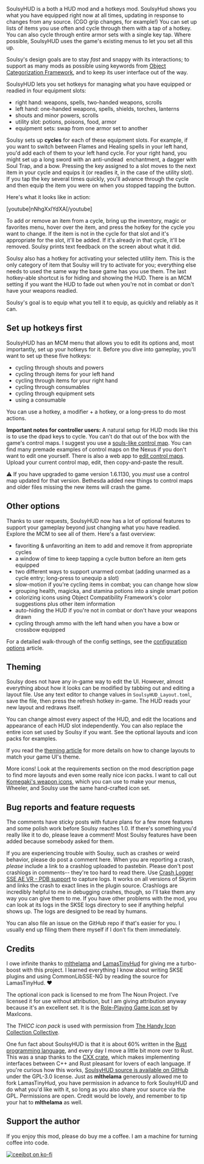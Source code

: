 SoulsyHUD is a both a HUD mod and a hotkeys mod. SoulsyHud shows you what you have equipped right now at all times, updating in response to changes from any source. (CGO grip changes, for example!) You can set up lists of items you use often and cycle through them with a tap of a hotkey. You can also cycle through entire armor sets with a single key tap. Where possible, SoulsyHUD uses the game's existing menus to let you set all this up.

Soulsy's design goals are to stay *fast* and snappy with its interactions; to support as many mods as possible using keywords from [Object Categorization Framework](https://www.nexusmods.com/skyrimspecialedition/mods/81469), and to keep its user interface out of the way.

SoulsyHUD lets you set hotkeys for managing what you have equipped or readied in four equipment slots:

- right hand: weapons, spells, two-handed weapons, scrolls
- left hand: one-handed weapons, spells, shields, torches, lanterns
- shouts and minor powers, scrolls
- utility slot: potions, poisons, food, armor
- equipment sets: swap from one armor set to another

Soulsy sets up __cycles__ for each of these equipment slots. For example, if you want to switch between Flames and Healing spells in your left hand, you'd add each of them to your left hand cycle. For your right hand, you might set up a long sword with an anti-undead  enchantment, a dagger with Soul Trap, and a bow. Pressing the key assigned to a slot moves to the next item in your cycle and equips it (or readies it, in the case of the utility slot). If you tap the key several times quickly, you'll advance through the cycle and then equip the item you were on when you stopped tapping the button.

Here's what it looks like in action:

[youtube]nNhgXxlYdXA[/youtube]

To add or remove an item from a cycle, bring up the inventory, magic or favorites menu, hover over the item, and press the hotkey for the cycle you want to change. If the item is not in the cycle for that slot and it's appropriate for the slot, it'll be added. If it's already in that cycle, it'll be removed. Soulsy prints text feedback on the screen about what it did.

Soulsy also has a hotkey for activating your selected utility item. This is the only category of item that Soulsy will try to activate for you; everything else needs to used the same way the base game has you use them. The last hotkey-able shortcut is for hiding and showing the HUD. There is an MCM setting if you want the HUD to fade out when you're not in combat or don't have your weapons readied.

Soulsy's goal is to equip what you tell it to equip, as quickly and reliably as it can.

## Set up hotkeys first

SoulsyHUD has an MCM menu that allows you to edit its options and, most importantly, set up your hotkeys for it. Before you dive into gameplay, you'll want to set up these five hotkeys:

- cycling through shouts and powers
- cycling through items for your left hand
- cycling through items for your right hand
- cycling through consumables
- cycling through equipment sets
- using a consumable

You can use a hotkey, a modifier + a hotkey, or a long-press to do most actions.

__Important notes for controller users:__ A natural setup for HUD mods like this is to use the dpad keys to cycle. You can't do that out of the box with the game's control maps. I suggest you use a [souls-like control map](https://www.nexusmods.com/skyrimspecialedition/mods/44160). You can find many premade examples of control maps on the Nexus if you don't want to edit one yourself. There is also a web app to [edit control maps](https://hawk.bar/SkyrimControlMapper/). Upload your current control map, edit, then copy-and-paste the result.

⚠️ If you have upgraded to game version 1.6.1130, you *must* use a control map updated for that version. Bethesda added new things to control maps and older files missing the new items will crash the game.

## Other options

Thanks to user requests, SoulsyHUD now has a lot of optional features to support your gameplay beyond just changing what you have readied. Explore the MCM to see all of them. Here's a fast overview:

- favoriting & unfavoriting an item to add and remove it from appropriate cycles
- a window of time to keep tapping a cycle button before an item gets equipped
- two different ways to support unarmed combat (adding unarmed as a cycle entry; long-press to unequip a slot)
- slow-motion if you're cycling items in combat; you can change how slow
- grouping health, magicka, and stamina potions into a single smart potion
- colorizing icons using Object Compatibility Framework's color suggestions plus other item information
- auto-hiding the HUD if you're not in combat or don't have your weapons drawn
- cycling through ammo with the left hand when you have a bow or crossbow equipped

For a detailed walk-through of the config settings, see the [configuration options](https://www.nexusmods.com/skyrimspecialedition/articles/5634) article.

## Theming

Soulsy does not have any in-game way to edit the UI. However, almost everything about how it looks can be modified by tabbing out and editing a layout file. Use any text editor to change values in `SoulsyHUD_Layout.toml`, save the file, then press the refresh hotkey in-game. The HUD reads your new layout and redraws itself.

You can change almost every aspect of the HUD, and edit the locations and appearance of each HUD slot independently. You can also replace the entire icon set used by Soulsy if you want. See the optional layouts and icon packs for examples.

If you read the [theming article](https://www.nexusmods.com/skyrimspecialedition/articles/5633) for more details on how to change layouts to match your game UI's theme.

More icons! Look at the requirements section on the mod description page to find more layouts and even some really nice icon packs. I want to call out [Komegaki's weapon icons](https://www.nexusmods.com/skyrimspecialedition/mods/106432), which you can use to make your menus, Wheeler, and Soulsy use the same hand-crafted icon set.

## Bug reports and feature requests

The comments have sticky posts with future plans for a few more features and some polish work before Soulsy reaches 1.0. If there's something you'd really like it to do, please leave a comment! Most Soulsy features have been added because somebody asked for them.

If you are experiencing trouble with Soulsy, such as crashes or weird behavior, please do post a comment here. When you are reporting a crash, *please* include a link to a crashlog uploaded to pastebin. Please don't post crashlogs in comments-- they're too hard to read there. Use [Crash Logger SSE AE VR - PDB support](https://www.nexusmods.com/skyrimspecialedition/mods/59818) to capture logs. It works on all versions of Skyrim and links the crash to exact lines in the plugin source. Crashlogs are incredibly helpful to me in debugging crashes, though, so I'll take them any way you can give them to me. If you have other problems with the mod, you can look at its logs in the SKSE logs directory to see if anything helpful shows up. The logs are designed to be read by humans.

You can also file an issue on the GitHub repo if that's easier for you. I usually end up filing them there myself if I don't fix them immediately.

## Credits

I owe infinite thanks to [mlthelama](https://www.nexusmods.com/skyrimspecialedition/users/5190780) and [LamasTinyHud](https://www.nexusmods.com/skyrimspecialedition/mods/82545) for giving me a turbo-boost with this project. I learned everything I know about writing SKSE plugins and using CommonLibSSE-NG by reading the source for LamasTinyHud. ❤️

The optional icon pack is licensed to me from The Noun Project. I've licensed it for use without attribution, but I am giving attribution anyway because it's an excellent set. It is the [Role-Playing Game icon set](https://thenounproject.com/browse/collection-icon/role-playing-game-70773/?p=1) by MaxIcons.

The *THICC icon pack* is used with permission from [The Handy Icon Collection Collective](https://www.nexusmods.com/skyrimspecialedition/mods/90508).

One fun fact about SoulsyHUD is that it is about 60% written in the [Rust programming language](https://www.rust-lang.org), and every day I move a little bit more over to Rust. This was a snap thanks to the [CXX crate](https://cxx.rs/), which makes implementing interfaces between C++ and Rust pleasant for lovers of each language. If you're curious how this works, [SoulsyHUD source is available on GitHub](https://github.com/ceejbot/soulsy) under the GPL-3.0 license. Just as __mlthelama__ generously allowed me to fork LamasTinyHud, you have permission in advance to fork SoulsyHUD and do what you'd like with it, so long as you also share your source via the GPL. Permissions are open. Credit would be lovely, and remember to tip your hat to __mlthelama__ as well.

## Support the author

If you enjoy this mod, please do buy me a coffee. I am a machine for turning coffee into code.

[![ceejbot on ko-fi](https://storage.ko-fi.com/cdn/kofi2.png)](https://ko-fi.com/ceejbot)
